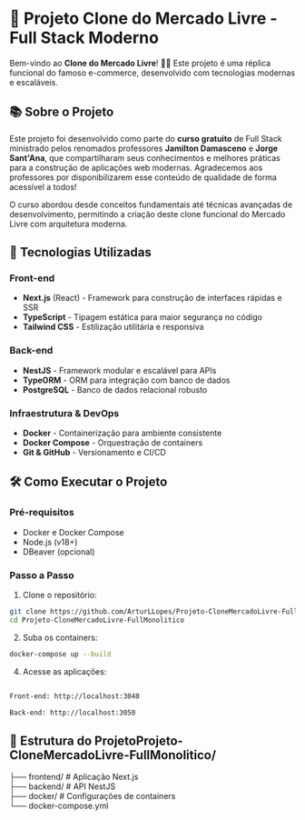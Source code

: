 # 🚀 Projeto Clone do Mercado Livre - Full Stack Moderno

Bem-vindo ao **Clone do Mercado Livre**! 🛒✨ Este projeto é uma réplica funcional do famoso e-commerce, desenvolvido com tecnologias modernas e escaláveis.

## 📚 Sobre o Projeto

Este projeto foi desenvolvido como parte do **curso gratuito** de Full Stack ministrado pelos renomados professores **Jamilton Damasceno** e **Jorge Sant'Ana**, que compartilharam seus conhecimentos e melhores práticas para a construção de aplicações web modernas. Agradecemos aos professores por disponibilizarem esse conteúdo de qualidade de forma acessível a todos!

O curso abordou desde conceitos fundamentais até técnicas avançadas de desenvolvimento, permitindo a criação deste clone funcional do Mercado Livre com arquitetura moderna.

## 🔧 Tecnologias Utilizadas

### Front-end
- **Next.js** (React) - Framework para construção de interfaces rápidas e SSR
- **TypeScript** - Tipagem estática para maior segurança no código
- **Tailwind CSS** - Estilização utilitária e responsiva

### Back-end
- **NestJS** - Framework modular e escalável para APIs
- **TypeORM** - ORM para integração com banco de dados
- **PostgreSQL** - Banco de dados relacional robusto


### Infraestrutura & DevOps
- **Docker** - Containerização para ambiente consistente
- **Docker Compose** - Orquestração de containers
- **Git & GitHub** - Versionamento e CI/CD

## 🛠️ Como Executar o Projeto

### Pré-requisitos
- Docker e Docker Compose
- Node.js (v18+)
- DBeaver (opcional)

### Passo a Passo

1. Clone o repositório:
```bash
git clone https://github.com/ArturLLopes/Projeto-CloneMercadoLivre-FullMonolitico.git
cd Projeto-CloneMercadoLivre-FullMonolitico
```

2. Suba os containers:
```bash
docker-compose up --build
```
4. Acesse as aplicações:
```bash

Front-end: http://localhost:3040

Back-end: http://localhost:3050

```

## 📂 Estrutura do ProjetoProjeto-CloneMercadoLivre-FullMonolitico/<br>
├── frontend/       # Aplicação Next.js<br>
├── backend/        # API NestJS<br>
├── docker/         # Configurações de containers<br>
└── docker-compose.yml<br>
